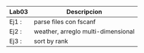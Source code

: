 | Lab03 | Descripcion                        |
|-------|------------------------------------|
| Ej1 : | parse files con fscanf             |
| Ej2 : | weather, arreglo multi-dimensional |
| Ej3 : | sort by rank                       |